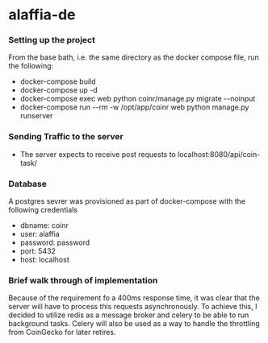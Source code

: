 # alaffia-de

### Setting up the project
From the base bath, i.e. the same directory as the docker compose file, run the following:
- docker-compose build
- docker-compose up -d
- docker-compose exec web python coinr/manage.py migrate --noinput
- docker-compose run --rm -w /opt/app/coinr web python manage.py runserver

### Sending Traffic to the server
- The server expects to receive post requests to localhost:8080/api/coin-task/

### Database
A postgres sevrer was provisioned as part of docker-compose with the following credentials
- dbname: coinr
- user: alaffia
- password: password
- port: 5432
- host: localhost

### Brief walk through of implementation
Because of the requirement fo a 400ms response time, it was clear that the server will have to process this requests
asynchronously. To achieve this, I decided to utilize redis as a message broker and celery to be able to run background tasks. Celery
will also be used as a way to handle the throttling from CoinGecko for later retires.

